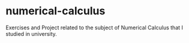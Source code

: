 # numerical-calculus
Exercises and Project related to the subject of Numerical Calculus that I studied in university.
